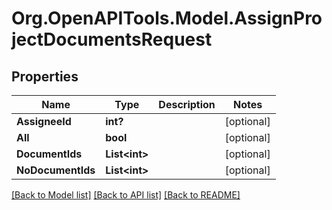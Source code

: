 
# Org.OpenAPITools.Model.AssignProjectDocumentsRequest

## Properties

Name | Type | Description | Notes
------------ | ------------- | ------------- | -------------
**AssigneeId** | **int?** |  | [optional] 
**All** | **bool** |  | [optional] 
**DocumentIds** | **List&lt;int&gt;** |  | [optional] 
**NoDocumentIds** | **List&lt;int&gt;** |  | [optional] 

[[Back to Model list]](../README.md#documentation-for-models)
[[Back to API list]](../README.md#documentation-for-api-endpoints)
[[Back to README]](../README.md)

